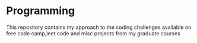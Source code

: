 # Programming

This repository contains my approach to the coding challenges available on free code camp,leet code and misc projects from my graduate courses
